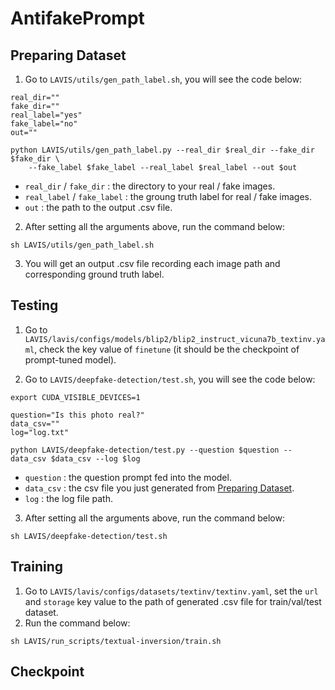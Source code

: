 # AntifakePrompt

## Preparing Dataset

1. Go to `LAVIS/utils/gen_path_label.sh`, you will see the code below:

```python=
real_dir=""
fake_dir=""
real_label="yes"
fake_label="no"
out=""

python LAVIS/utils/gen_path_label.py --real_dir $real_dir --fake_dir $fake_dir \
    --fake_label $fake_label --real_label $real_label --out $out
```
- `real_dir` / `fake_dir` : the directory to your real / fake images.
- `real_label` / `fake_label` : the groung truth label for real / fake images.
- `out` : the path to the output .csv file.

2. After setting all the arguments above, run the command below:
```shell=
sh LAVIS/utils/gen_path_label.sh
```
3. You will get an output .csv file recording each image path and corresponding ground truth label.

## Testing

1. Go to `LAVIS/lavis/configs/models/blip2/blip2_instruct_vicuna7b_textinv.yaml`, check the key value of `finetune` (it should be the checkpoint of prompt-tuned model).

2. Go to `LAVIS/deepfake-detection/test.sh`, you will see the code below:
```python=
export CUDA_VISIBLE_DEVICES=1

question="Is this photo real?"
data_csv=""
log="log.txt"

python LAVIS/deepfake-detection/test.py --question $question --data_csv $data_csv --log $log
```
- `question` : the question prompt fed into the model.
- `data_csv` : the csv file you just generated from [Preparing Dataset](##Preparing-Dataset).
- `log` : the log file path.

3. After setting all the arguments above, run the command below:
```shell=
sh LAVIS/deepfake-detection/test.sh
```

## Training

1. Go to `LAVIS/lavis/configs/datasets/textinv/textinv.yaml`, set the `url` and `storage` key value to the path of generated .csv file for train/val/test dataset.
2. Run the command below:

```shell=
sh LAVIS/run_scripts/textual-inversion/train.sh
```

## Checkpoint
